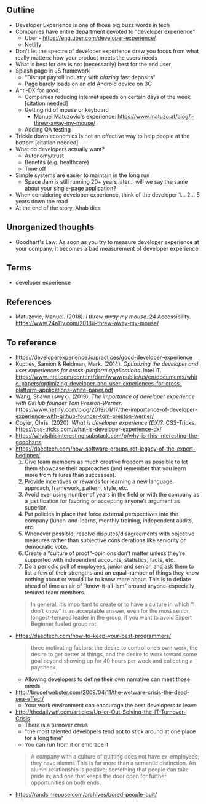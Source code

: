 ## Outline

- Developer Experience is one of those big buzz words in tech
- Companies have entire department devoted to "developer experience"
  - Uber - https://eng.uber.com/developer-experience/
  - Netlify
- Don't let the spectre of developer experience draw you focus from what really matters: how your product meets the users needs
- What is best for dev is not (necessarily) best for the end user
- Splash page in JS framework
  - "Disrupt payroll industry with _blazing_ fast deposits"
  - Page barely loads on an old Android device on 3G
- Anti-DX for good:
  - Companies reducing internet speeds on certain days of the week [citation needed]
  - Getting rid of mouse or keyboard
    - Manuel Matuzovic's experience: https://www.matuzo.at/blog/i-threw-away-my-mouse/
  - Adding QA testing
- Trickle down economics is not an effective way to help people at the bottom [citation needed]
- What do developers actually want?
  - Autonomy/trust
  - Benefits (_e.g._ healthcare)
  - Time off
- Simple systems are easier to maintain in the long run
  - Space Jam is still running 20+ years later... will we say the same about your single-page application?
- When considering developer experience, think of the developer 1... 2... 5 years down the road
- At the end of the story, Ahab dies

## Unorganized thoughts

- Goodhart's Law: As soon as you try to measure developer experience at your company, it becomes a bad measurement of developer experience

## Terms

- developer experience

## References

- Matuzovic, Manuel. (2018). _I threw away my mouse_. 24 Accessibility. https://www.24a11y.com/2018/i-threw-away-my-mouse/

## To reference

- https://developerexperience.io/practices/good-developer-experience
- Kuptiev, Samion & Reidman, Mark. (2014). _Optimizing the developer and user experiences for cross-platform applications_. Intel IT. https://www.intel.com/content/dam/www/public/us/en/documents/white-papers/optimizing-developer-and-user-experiences-for-cross-platform-applications-white-paper.pdf
- Wang, Shawn (swyx). (2019). _The importance of developer experience with GitHub founder Tom Preston-Werner_. https://www.netlify.com/blog/2019/01/17/the-importance-of-developer-experience-with-github-founder-tom-preston-werner/
- Coyier, Chris. (2020). _What is developer experience (DX)?_. CSS-Tricks. https://css-tricks.com/what-is-developer-experience-dx/
- https://whyisthisinteresting.substack.com/p/why-is-this-interesting-the-goodharts
- https://daedtech.com/how-software-groups-rot-legacy-of-the-expert-beginner/
  1. Give team members as much creative freedom as possible to let them showcase their approaches (and remember that you learn more from failures than successes).
  2. Provide incentives or rewards for learning a new language, approach, framework, pattern, style, etc.
  3. Avoid ever using number of years in the field or with the company as a justification for favoring or accepting anyone’s argument as superior.
  4. Put policies in place that force external perspectives into the company (lunch-and-learns, monthly training, independent audits, etc.
  5. Whenever possible, resolve disputes/disagreements with objective measures rather than subjective considerations like seniority or democratic vote.
  6. Create a “culture of proof”–opinions don’t matter unless they’re supported with independent accounts, statistics, facts, etc.
  7. Do a periodic poll of employees, junior and senior, and ask them to list a few of their strengths and an equal number of things they know nothing about or would like to know more about. This is to deflate ahead of time an air of “know-it-all-ism” around anyone–especially tenured team members.
  > In general, it’s important to create or to have a culture in which “I don’t know” is an acceptable answer, even for the most senior, longest-tenured leader in the group, if you want to avoid Expert Beginner fueled group rot.
- https://daedtech.com/how-to-keep-your-best-programmers/
  > three motivating factors: the desire to control one’s own work, the desire to get better at things, and the desire to work toward some goal beyond showing up for 40 hours per week and collecting a paycheck.
  - Allowing developers to define their own narrative can meet those needs
- http://brucefwebster.com/2008/04/11/the-wetware-crisis-the-dead-sea-effect/
  - Your work environment can encourage the best developers to leave
- http://thedailywtf.com/articles/Up-or-Out-Solving-the-IT-Turnover-Crisis
  - There is a turnover crisis
  - "the most talented developers tend not to stick around at one place for a long time"
  - You can run from it or embrace it
  > A company with a culture of quitting does not have ex-employees; they have alumni. This is far more than a semantic distinction. An alumni relationship is positive; something that people can take pride in; and one that keeps the door open for further opportunities on both ends.
- https://randsinrepose.com/archives/bored-people-quit/
